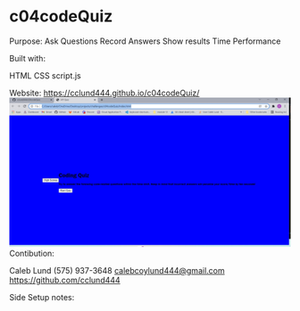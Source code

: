 # c04codeQuiz

Purpose:
Ask Questions
Record Answers
Show results
Time Performance

Built with:

HTML
CSS
script.js

Website:
https://cclund444.github.io/c04codeQuiz/
<img src= "Screenshot 2021-12-07 220647.jpg">
Contibution:

Caleb Lund 
(575) 937-3648 
calebcoylund444@gmail.com 
https://github.com/cclund444

Side Setup notes:

